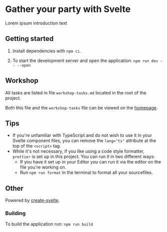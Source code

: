 # Gather your party with Svelte

Lorem ipsum introduction text

## Getting started

1. Install dependencies with `npm ci`.

1. To start the development server and open the application: `npm run dev -- --open`

## Workshop

All tasks are listed in file `workshop-tasks.md` located in the root of the project.

Both this file and the `workshop-tasks` file can be viewed on the [homepage](http://localhost:3000).

## Tips

- If you're unfamiliar with TypeScript and do not wish to use it in your Svelte component files, you can remove
  the `lang="ts"` attribute at the top of the `<script>` tag.
- While it's not necessary, if you like using a code style formatter, `prettier` is set up in this project.
  You can run it in two different ways:
  - If you have it set up in your Editor you can run it via the editor on the file you're working on.
  - Run `npm run format` in the terminal to format all your sourcefiles.

## Other

Powered by [create-svelte](https://github.com/sveltejs/kit/tree/master/packages/create-svelte).

### Building

To build the application run: `npm run build`
